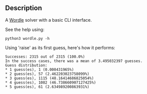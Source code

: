 ## Description
A [Wordle](https://www.powerlanguage.co.uk/wordle/) solver with a basic CLI interface.

See the help using:

```
python3 wordle.py -h
```

Using 'raise' as its first guess, here's how it performs:

```
Successes: 2315 out of 2315 (100.0%)
In the success cases, there was a mean of 3.495032397 guesses.
Guess distribution:
* 1 guess(es), 1 (0.000431965%)
* 2 guess(es), 57 (2.462203023758099%)
* 3 guess(es), 1115 (48.16414686825054%)
* 4 guess(es), 1082 (46.738660907127425%)
* 5 guess(es), 61 (2.634989200863931%)
```
